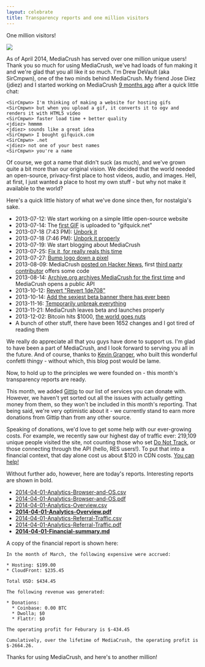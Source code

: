 ```yaml
---
layout: celebrate
title: Transparency reports and one million visitors
---
```


One million visitors!

<a href="https://xkcd.com/570/"><img src="http://imgs.xkcd.com/comics/new_car.png" /></a>

As of April 2014, MediaCrush has served over one million unique users! Thank you so much for using
MediaCrush, we've had loads of fun making it and we're glad that you all like it so much. I'm
Drew DeVault (aka SirCmpwn), one of the two minds behind MediaCrush. My friend Jose Diez (jdiez)
and I started working on MediaCrush
[9 months ago](https://github.com/MediaCrush/MediaCrush/commit/c733cf535ffd30f8d99deae72e0b6750f80765f6)
after a quick little chat:

    <SirCmpwn> I'm thinking of making a website for hosting gifs
    <SirCmpwn> but when you upload a gif, it converts it to ogv and renders it with HTML5 video
    <SirCmpwn> faster load time + better quality
    <jdiez> hmmmm
    <jdiez> sounds like a great idea
    <SirCmpwn> I bought gifquick.com
    <SirCmpwn> .net
    <jdiez> not one of your best names
    <SirCmpwn> you're a name

Of course, we got a name that didn't suck (as much), and we've grown quite a bit more than
our original vision. We decided that the world needed an open-source, privacy-first place to
host videos, audio, and images. Hell, at first, I just wanted a place to host my own stuff -
but why not make it available to the world?

Here's a quick little history of what we've done since then, for nostalgia's sake.

* 2013-07-12: We start working on a simple little open-source website
* 2013-07-14: The [first GIF](https://mediacru.sh/suvAyqUZjNZg) is uploaded to "gifquick.net"
* 2013-07-18 (7:43 PM): [Unbork it](https://github.com/MediaCrush/MediaCrush/commit/3a10c0010c8f5afcc95e9eb6fc3c57beba4aca8b)
* 2013-07-18 (7:46 PM): [Unbork it properly](https://github.com/MediaCrush/MediaCrush/commit/bb9f7fc14d9eb51b42b932b4b5ba1cf0e7db4c71)
* 2013-07-19: We start blogging about MediaCrush
* 2013-07-25: [Fix it, for really reals this time](https://github.com/MediaCrush/MediaCrush/commit/ffb25d9d4d381264c41cf2b78688f729a711d734)
* 2013-07-27: [Bump logo down a pixel](https://github.com/MediaCrush/MediaCrush/commit/b8ac0a413ae359b595aa7fa02d7f854cf06d62f2)
* 2013-08-09: MediaCrush [posted on Hacker News](https://news.ycombinator.com/item?id=6189397), first [third party contributor](https://github.com/MediaCrush/MediaCrush/commit/89adc855338f33279d42c6e87f22cd2858cd5851) offers some code
* 2013-08-14: [Archive.org archives MediaCrush for the first time](https://web.archive.org/web/20131014030612/https://mediacru.sh/) and MediaCrush opens a public API
* 2013-10-12: [Revert "Revert 1de708"](https://github.com/MediaCrush/MediaCrush/commit/65ecf95a9915b24fe9830da3b13e7ba47d305ed1)
* 2013-10-14: [Add the sexiest beta banner there has ever been](https://github.com/MediaCrush/MediaCrush/commit/dcb61481c46547c0799dabf843ae433e496e94f1)
* 2013-11-16: [Temporarily unbreak everything](https://github.com/MediaCrush/MediaCrush/commit/cd3350a0eb338702b2ea7e4de51d96d7410ffb3c)
* 2013-11-21: MediaCrush leaves beta and launches properly
* 2013-12-02: Bitcoin hits $1000, [the world goes nuts](https://mediacru.sh/U37IX05BI_5i)
* A bunch of other stuff, there have been 1652 changes and I got tired of reading them

We really do appreciate all that you guys have done to support us. I'm glad to have been a
part of MediaCrush, and I look forward to serving you all in the future. And of course,
thanks to [Kevin Granger](https://twitter.com/Kevin_Granger), who built this wonderful
confetti thingy - without which, this blog post would be lame.

Now, to hold up to the principles we were founded on - this month's transparency reports
are ready.

This month, we added [Gittip](https://gittip.com/mediacrush) to our list of services you
can donate with. However, we haven't yet sorted out all the issues with actually getting
money from them, so they won't be included in this month's reporting. That being said,
we're very optimistic about it - we currently stand to earn more donations from Gittip
than from any other source.

Speaking of donations, we'd love to get some help with our ever-growing costs. For example,
we recently saw our highest day of traffic ever: 219,109 unique people visited the site,
not counting those who set [Do Not Track](http://donottrack.us), or those connecting through
the API (hello, RES users!). To put that into a financial context, that day alone cost us
about $120 in CDN costs. [You can help!](https://mediacru.sh/donate)

Without further ado, however, here are today's reports. Interesting reports are shown in
bold.

* [2014-04-01-Analytics-Browser-and-OS.csv](https://mediacru.sh/transparency/analytics/2014-04-01-Analytics-Browser-and-OS.csv)
* [2014-04-01-Analytics-Browser-and-OS.pdf](https://mediacru.sh/transparency/analytics/2014-04-01-Analytics-Browser-and-OS.pdf)
* [2014-04-01-Analytics-Overview.csv](https://mediacru.sh/transparency/analytics/2014-04-01-Analytics-Overview.csv)
* **[2014-04-01-Analytics-Overview.pdf](https://mediacru.sh/transparency/analytics/2014-04-01-Analytics-Overview.pdf)**
* [2014-04-01-Analytics-Referral-Traffic.csv](https://mediacru.sh/transparency/analytics/2014-04-01-Analytics-Referral-Traffic.csv)
* [2014-04-01-Analytics-Referral-Traffic.pdf](https://mediacru.sh/transparency/analytics/2014-04-01-Analytics-Referral-Traffic.pdf)
* **[2014-04-01-Financial-summary.md](https://mediacru.sh/transparency/2014-04-01-Financial-summary.md)**

A copy of the financial report is shown here:

    In the month of March, the following expensive were accrued:

    * Hosting: $199.00
    * CloudFront: $235.45

    Total USD: $434.45

    The following revenue was generated:

    * Donations:
      * Coinbase: 0.00 BTC
      * Dwolla; $0
      * Flattr: $0

    The operating profit for Feburary is $-434.45

    Cumulatively, over the lifetime of MediaCrush, the operating profit is $-2664.26.

Thanks for using MediaCrush, and here's to another million!
